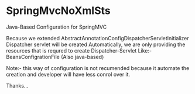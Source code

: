 # SpringMvcNoXmlSts

Java-Based Configuration for SpringMVC

Because we extended AbstractAnnotationConfigDispatcherServletInitializer
         Dispatcher servlet will be created Automatically, we are only providing the resources
         that is requred to create Dispatcher-Servlet Like:- BeansConfigrationFile (Also java-based)

Note:- this way of configuration is not recumended because it automate the creation and developer will have less conrol over it.

Thanks...
